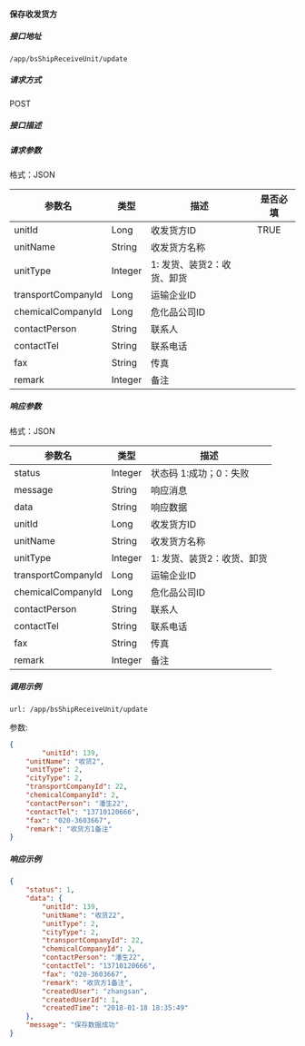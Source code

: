 #### 保存收发货方

##### 接口地址

```
/app/bsShipReceiveUnit/update
```

##### 请求方式

POST

##### 接口描述

##### 请求参数

格式：JSON

| 参数名 | 类型 | 描述 | 是否必填 |
| --- | --- | --- | --- |
| unitId| Long| 收发货方ID |TRUE|
| unitName| String | 收发货方名称|
| unitType| Integer| 1:  发货、装货2：收货、卸货 |
| transportCompanyId| Long| 运输企业ID |
| chemicalCompanyId| Long| 危化品公司ID |
| contactPerson| String | 联系人 |
| contactTel| String | 联系电话 |
| fax| String | 传真 |
| remark| Integer| 备注 |

##### 响应参数

格式：JSON

| 参数名 | 类型 | 描述 |
| --- | --- | --- |
| status | Integer | 状态码 1:成功；0：失败 |
| message | String | 响应消息 |
| data| String | 响应数据 |
| unitId| Long| 收发货方ID |
| unitName| String | 收发货方名称|
| unitType| Integer| 1:  发货、装货2：收货、卸货 |
| transportCompanyId| Long| 运输企业ID |
| chemicalCompanyId| Long| 危化品公司ID |
| contactPerson| String | 联系人 |
| contactTel| String | 联系电话 |
| fax| String | 传真 |
| remark| Integer| 备注 |

##### 调用示例

```
url: /app/bsShipReceiveUnit/update
```

参数:
``` json
{	
        "unitId": 139,
	"unitName": "收货2",
	"unitType": 2,
	"cityType": 2,
	"transportCompanyId": 22,
	"chemicalCompanyId": 2,
	"contactPerson": "潘生22",
	"contactTel": "13710120666",
	"fax": "020-3603667",
	"remark": "收货方1备注"
}
```

##### 响应示例

``` json
{
    "status": 1,
    "data": {
        "unitId": 139,
        "unitName": "收货22",
        "unitType": 2,
        "cityType": 2,
        "transportCompanyId": 22,
        "chemicalCompanyId": 2,
        "contactPerson": "潘生22",
        "contactTel": "13710120666",
        "fax": "020-3603667",
        "remark": "收货方1备注",
        "createdUser": "zhangsan",
        "createdUserId": 1,
        "createdTime": "2018-01-18 18:35:49"
    },
    "message": "保存数据成功"
}

```



